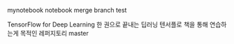 mynotebook
notebook merge branch test

TensorFlow for Deep Learning 한 권으로 끝내는 딥러닝 텐서플로 책을 통해 연습하는게 목적인 레퍼지토리
master
